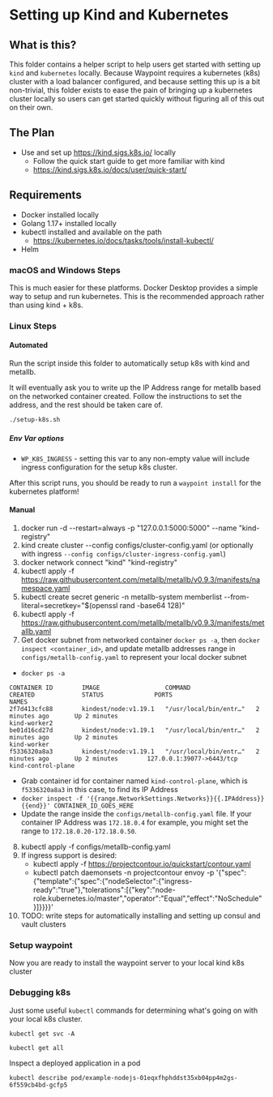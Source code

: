 # Setting up Kind and Kubernetes

## What is this?

This folder contains a helper script to help users get started with setting up
`kind` and `kubernetes` locally. Because Waypoint requires a kubernetes (k8s) cluster
with a load balancer configured, and because setting this up is a bit non-trivial,
this folder exists to ease the pain of bringing up a kubernetes cluster locally
so users can get started quickly without figuring all of this out on their own.

## The Plan

- Use and set up https://kind.sigs.k8s.io/ locally
  + Follow the quick start guide to get more familiar with kind
  + https://kind.sigs.k8s.io/docs/user/quick-start/

## Requirements

- Docker installed locally
- Golang 1.17+ installed locally
- kubectl installed and available on the path
  + https://kubernetes.io/docs/tasks/tools/install-kubectl/
- Helm

### macOS and Windows Steps

This is much easier for these platforms. Docker Desktop provides a simple way
to setup and run kubernetes. This is the recommended approach rather than using
kind + k8s.

### Linux Steps

#### Automated

Run the script inside this folder to automatically setup k8s with kind and metallb.

It will eventually ask you to write up the IP Address range for metallb based
on the networked container created. Follow the instructions to set the address,
and the rest should be taken care of.

```bash
./setup-k8s.sh
```

##### Env Var options

- `WP_K8S_INGRESS` - setting this var to any non-empty value will include
ingress configuration for the setup k8s cluster.

After this script runs, you should be ready to run a `waypoint install` for
the kubernetes platform!

#### Manual

1) docker run -d --restart=always -p "127.0.0.1:5000:5000" --name "kind-registry"
2) kind create cluster --config configs/cluster-config.yaml (or optionally with ingress `--config configs/cluster-ingress-config.yaml`)
3) docker network connect "kind" "kind-registry"
4) kubectl apply -f https://raw.githubusercontent.com/metallb/metallb/v0.9.3/manifests/namespace.yaml
5) kubectl create secret generic -n metallb-system memberlist --from-literal=secretkey="$(openssl rand -base64 128)"
6) kubectl apply -f https://raw.githubusercontent.com/metallb/metallb/v0.9.3/manifests/metallb.yaml
7) Get docker subnet from networked container `docker ps -a`, then `docker inspect <container_id>`, and update metallb addresses range in `configs/metallb-config.yaml` to represent your local docker subnet
  * `docker ps -a`
  ```
  CONTAINER ID        IMAGE                  COMMAND                  CREATED             STATUS              PORTS                       NAMES
  2f7d413cfc88        kindest/node:v1.19.1   "/usr/local/bin/entr…"   2 minutes ago       Up 2 minutes                                    kind-worker2
  be01d16cd27d        kindest/node:v1.19.1   "/usr/local/bin/entr…"   2 minutes ago       Up 2 minutes                                    kind-worker
  f5336320a8a3        kindest/node:v1.19.1   "/usr/local/bin/entr…"   2 minutes ago       Up 2 minutes        127.0.0.1:39077->6443/tcp   kind-control-plane
  ```
  * Grab container id for container named `kind-control-plane`, which is `f5336320a8a3` in this case,
  to find its IP Address
  * `docker inspect -f '{{range.NetworkSettings.Networks}}{{.IPAddress}}{{end}}' CONTAINER_ID_GOES_HERE`
  * Update the range inside the `configs/metallb-config.yaml` file. If your
  container IP Address was `172.18.0.4` for example, you might set the range to `172.18.0.20-172.18.0.50`.
8) kubectl apply -f configs/metallb-config.yaml
9) If ingress support is desired:
	* kubectl apply -f https://projectcontour.io/quickstart/contour.yaml
	* kubectl patch daemonsets -n projectcontour envoy -p '{"spec":{"template":{"spec":{"nodeSelector":{"ingress-ready":"true"},"tolerations":[{"key":"node-role.kubernetes.io/master","operator":"Equal","effect":"NoSchedule"}]}}}}'
10) TODO: write steps for automatically installing and setting up consul and vault clusters

### Setup waypoint

Now you are ready to install the waypoint server to your local kind k8s cluster

### Debugging k8s

Just some useful `kubectl` commands for determining what's going on with your
local k8s cluster.

```
kubectl get svc -A
```

```
kubectl get all
```

Inspect a deployed application in a pod

```
kubectl describe pod/example-nodejs-01eqxfhphddst35xb04pp4m2gs-6f559cb4bd-gcfp5
```

